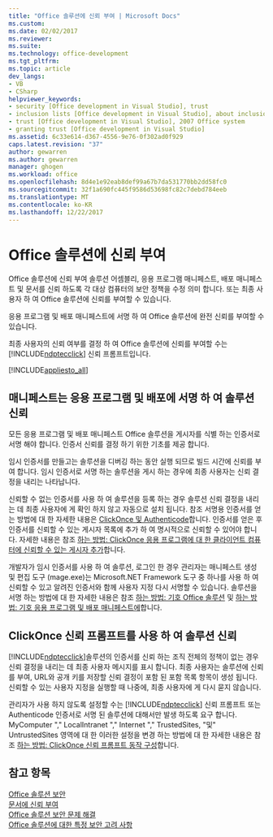 ```yaml
---
title: "Office 솔루션에 신뢰 부여 | Microsoft Docs"
ms.custom: 
ms.date: 02/02/2017
ms.reviewer: 
ms.suite: 
ms.technology: office-development
ms.tgt_pltfrm: 
ms.topic: article
dev_langs:
- VB
- CSharp
helpviewer_keywords:
- security [Office development in Visual Studio], trust
- inclusion lists [Office development in Visual Studio], about inclusion lists
- trust [Office development in Visual Studio], 2007 Office system
- granting trust [Office development in Visual Studio]
ms.assetid: 6c33e614-d367-4556-9e76-0f302ad0f929
caps.latest.revision: "37"
author: gewarren
ms.author: gewarren
manager: ghogen
ms.workload: office
ms.openlocfilehash: 8d4e1e92eab8def99a67b7da531770bb2dd58fc0
ms.sourcegitcommit: 32f1a690fc445f9586d53698fc82c7debd784eeb
ms.translationtype: MT
ms.contentlocale: ko-KR
ms.lasthandoff: 12/22/2017
---
```

# <a name="granting-trust-to-office-solutions"></a>Office 솔루션에 신뢰 부여
  Office 솔루션에 신뢰 부여 솔루션 어셈블리, 응용 프로그램 매니페스트, 배포 매니페스트 및 문서를 신뢰 하도록 각 대상 컴퓨터의 보안 정책을 수정 의미 합니다. 또는 최종 사용자 하 여 Office 솔루션에 신뢰를 부여할 수 있습니다.  
  
 응용 프로그램 및 배포 매니페스트에 서명 하 여 Office 솔루션에 완전 신뢰를 부여할 수 있습니다.  
  
 최종 사용자의 신뢰 여부를 결정 하 여 Office 솔루션에 신뢰를 부여할 수는 [!INCLUDE[ndptecclick](../vsto/includes/ndptecclick-md.md)] 신뢰 프롬프트입니다.  
  
 [!INCLUDE[appliesto_all](../vsto/includes/appliesto-all-md.md)]  
  
##  <a name="Signing"></a>매니페스트는 응용 프로그램 및 배포에 서명 하 여 솔루션 신뢰  
 모든 응용 프로그램 및 배포 매니페스트 Office 솔루션을 게시자를 식별 하는 인증서로 서명 해야 합니다. 인증서 신뢰를 결정 하기 위한 기초를 제공 합니다.  
  
 임시 인증서를 만들고는 솔루션을 디버깅 하는 동안 실행 되므로 빌드 시간에 신뢰를 부여 합니다. 임시 인증서로 서명 하는 솔루션을 게시 하는 경우에 최종 사용자는 신뢰 결정을 내리는 나타납니다.  
  
 신뢰할 수 없는 인증서를 사용 하 여 솔루션을 등록 하는 경우 솔루션 신뢰 결정을 내리는 데 최종 사용자에 게 확인 하지 않고 자동으로 설치 됩니다. 참조 서명용 인증서를 얻는 방법에 대 한 자세한 내용은 [ClickOnce 및 Authenticode](/visualstudio/deployment/clickonce-and-authenticode)합니다. 인증서를 얻은 후 인증서를 신뢰할 수 있는 게시자 목록에 추가 하 여 명시적으로 신뢰할 수 있어야 합니다. 자세한 내용은 참조 [하는 방법: ClickOnce 응용 프로그램에 대 한 클라이언트 컴퓨터에 신뢰할 수 있는 게시자 추가](/visualstudio/deployment/how-to-add-a-trusted-publisher-to-a-client-computer-for-clickonce-applications)합니다.  
  
 개발자가 임시 인증서를 사용 하 여 솔루션, 로그인 한 경우 관리자는 매니페스트 생성 및 편집 도구 (mage.exe)는 Microsoft.NET Framework 도구 중 하나를 사용 하 여 신뢰할 수 있고 알려진 인증서와 함께 사용자 지정 다시 서명할 수 있습니다. 솔루션을 서명 하는 방법에 대 한 자세한 내용은 참조 [하는 방법: 기호 Office 솔루션](../vsto/how-to-sign-office-solutions.md) 및 [하는 방법: 기호 응용 프로그램 및 배포 매니페스트에](/visualstudio/ide/how-to-sign-application-and-deployment-manifests)합니다.  
  
##  <a name="TrustPrompt"></a>ClickOnce 신뢰 프롬프트를 사용 하 여 솔루션 신뢰  
 [!INCLUDE[ndptecclick](../vsto/includes/ndptecclick-md.md)]솔루션의 인증서를 신뢰 하는 조직 전체의 정책이 없는 경우 신뢰 결정을 내리는 데 최종 사용자 메시지를 표시 합니다. 최종 사용자는 솔루션에 신뢰를 부여, URL와 공개 키를 저장할 신뢰 결정이 포함 된 포함 목록 항목이 생성 됩니다. 신뢰할 수 있는 사용자 지정을 실행할 때 나중에, 최종 사용자에 게 다시 묻지 않습니다.  
  
 관리자가 사용 하지 않도록 설정할 수는 [!INCLUDE[ndptecclick](../vsto/includes/ndptecclick-md.md)] 신뢰 프롬프트 또는 Authenticode 인증서로 서명 된 솔루션에 대해서만 발생 하도록 요구 합니다. MyComputer "," LocalIntranet "," Internet "," TrustedSites, "및" UntrustedSites 영역에 대 한 이러한 설정을 변경 하는 방법에 대 한 자세한 내용은 참조 [하는 방법: ClickOnce 신뢰 프롬프트 동작 구성](/visualstudio/deployment/how-to-configure-the-clickonce-trust-prompt-behavior)합니다.  
  
## <a name="see-also"></a>참고 항목  
 [Office 솔루션 보안](../vsto/securing-office-solutions.md)   
 [문서에 신뢰 부여](../vsto/granting-trust-to-documents.md)   
 [Office 솔루션 보안 문제 해결](../vsto/troubleshooting-office-solution-security.md)   
 [Office 솔루션에 대한 특정 보안 고려 사항](../vsto/specific-security-considerations-for-office-solutions.md)  
  
  